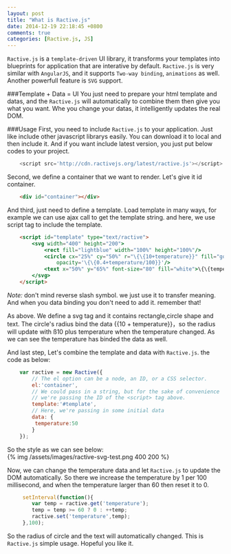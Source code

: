 ```yaml
---
layout: post
title: "What is Ractive.js"
date: 2014-12-19 22:18:45 +0800
comments: true
categories: [Ractive.js, JS] 
---
```


`Ractive.js` is a `template-driven` UI library, it transforms your templates into blueprints for application that are interative by default. `Ractive.js` is very similar with `AngularJS`, and it supports `Two-way binding`, `animations` as well. Another powerfull feature is `SVG` support.   

###Template + Data = UI
You just need to prepare your html template and datas, and the `Ractive.js` will automatically to combine them then give you what you want. Whe you change your datas, it intelligently updates the real DOM.   

###Usage
First, you need to include `Ractive.js` to your application. Just like include other javascript librarys easily. You can download it to local and then include it. And if you want include latest version, you just put below codes to your project.   
``` javascript
    <script src='http://cdn.ractivejs.org/latest/ractive.js'></script>
```
<!-- more -->
Second, we define a container that we want to render. Let's give it id container.
``` html
	<div id="container"></div>
```
And third, just need to define a template. Load template in many ways, for example we can use ajax call to get the template string. and here, we use script tag to include the template.  
``` html
    <script id="template" type="text/ractive">
		<svg width="400" height="200">
    		<rect fill="lightblue" width="100%" height="100%"/>
    		<circle cx="25%" cy="50%" r="\{\{10+temperature}}" fill="gold" stroke="yellow"
                opacity='\{\{0.4+temperature/100}}'/>
    		<text x="50%" y="65%" font-size="80" fill="white">\{\{temperature}}℃</text>
		</svg>
	</script>
```
*Note:* don't mind reverse slash symbol. we just use it to transfer meaning. And when you data binding you don't need to add it. remember that!   

As above. We define a svg tag and it contains rectangle,circle shape and text. The circle's radius bind the data \{\{10 + temperature}}，so the radius will update with ß10 plus temperature when the temperature changed. As we can see the temperature has binded the data as well.   

And last step, Let's combine the template and data with `Ractive.js`. the code as below:   

``` javascript
    var ractive = new Ractive({
	 	// The el option can be a node, an ID, or a CSS selector.
    	el:'container',
    	// We could pass in a string, but for the sake of convenience
    	// we're passing the ID of the <script> tag above.
    	template:'#template',
    	// Here, we're passing in some initial data
    	data: {
       	 temperature:50
    	}
    });
```  

So the style as we can see below:   
{% img /assets/images/ractive-svg-test.png 400 200 %}

Now, we can change the temperature data and let `Ractive.js` to update the DOM automatically. So there we increase the temperature by 1 per 100 millisecond, and when the temperature larger than 60 then reset it to 0.   
``` javascript
	 setInterval(function(){
    	var temp = ractive.get('temperature');
    	temp = temp >= 60 ? 0 : ++temp; 
    	ractive.set('temperature',temp);
	 },100);
```
So the radius of circle and the text will automatically changed. This is `Ractive.js` simple usage. Hopeful you like it.
 